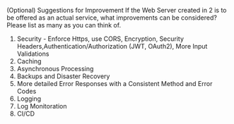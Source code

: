 (Optional) Suggestions for Improvement If the Web Server created in 2 is to be offered as an actual service, what improvements can be considered? Please list as many as you can think of.

1. Security - Enforce Https, use CORS, Encryption, Security Headers,Authentication/Authorization (JWT, OAuth2), More Input Validations
2. Caching
3. Asynchronous Processing
4. Backups and Disaster Recovery
5. More detailed Error Responses with a Consistent Method and Error Codes
6. Logging
7. Log Monitoration
8. CI/CD

